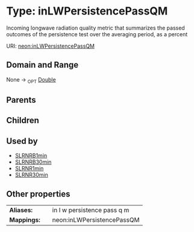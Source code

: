 
# Type: inLWPersistencePassQM


Incoming longwave radiation  quality metric that summarizes the passed outcomes of the persistence test over the averaging period, as a percent

URI: [neon:inLWPersistencePassQM](https://data.neonscience.org/inLWPersistencePassQM)


## Domain and Range

None ->  <sub>OPT</sub> [Double](types/Double.md)

## Parents


## Children


## Used by

 * [SLRNRB1min](SLRNRB1min.md)
 * [SLRNRB30min](SLRNRB30min.md)
 * [SLRNR1min](SLRNR1min.md)
 * [SLRNR30min](SLRNR30min.md)

## Other properties

|  |  |  |
| --- | --- | --- |
| **Aliases:** | | in l w persistence pass q m |
| **Mappings:** | | neon:inLWPersistencePassQM |

